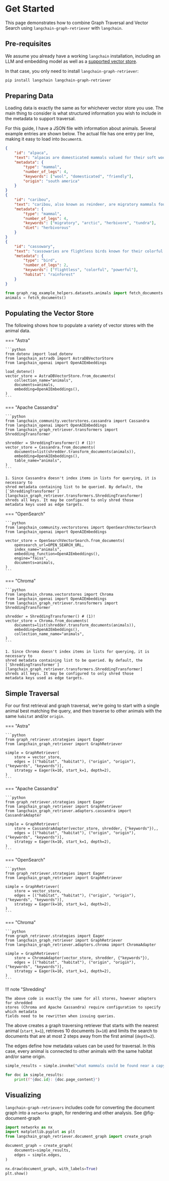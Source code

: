 # Get Started

This page demonstrates how to combine Graph Traversal and Vector Search using
`langchain-graph-retriever` with `langchain`.

## Pre-requisites

We assume you already have a working `langchain` installation, including an LLM and
embedding model as well as a [supported vector store](./adapters.md).

In that case, you only need to install `langchain-graph-retriever`:

```bash
pip install langchain langchain-graph-retriever
```

## Preparing Data

Loading data is exactly the same as for whichever vector store you use. The main thing
to consider is what structured information you wish to include in the metadata to
support traversal.

For this guide, I have a JSON file with information about animals. Several example
entries are shown below. The actual file has one entry per line, making it easy to
load into `Document`s.

```json
{
    "id": "alpaca",
    "text": "alpacas are domesticated mammals valued for their soft wool and friendly demeanor.",
    "metadata": {
        "type": "mammal",
        "number_of_legs": 4,
        "keywords": ["wool", "domesticated", "friendly"],
        "origin": "south america"
    }
}
{
    "id": "caribou",
    "text": "caribou, also known as reindeer, are migratory mammals found in arctic regions.",
    "metadata": {
        "type": "mammal",
        "number_of_legs": 4,
        "keywords": ["migratory", "arctic", "herbivore", "tundra"],
        "diet": "herbivorous"
    }
}
{
    "id": "cassowary",
    "text": "cassowaries are flightless birds known for their colorful necks and powerful legs.",
    "metadata": {
        "type": "bird",
        "number_of_legs": 2,
        "keywords": ["flightless", "colorful", "powerful"],
        "habitat": "rainforest"
    }
}
```

```python title="Fetching Animal Data"
from graph_rag_example_helpers.datasets.animals import fetch_documents
animals = fetch_documents()
```

## Populating the Vector Store

The following shows how to populate a variety of vector stores with the animal data.

=== "Astra"

    ```python
    from dotenv import load_dotenv
    from langchain_astradb import AstraDBVectorStore
    from langchain_openai import OpenAIEmbeddings

    load_dotenv()
    vector_store = AstraDBVectorStore.from_documents(
        collection_name="animals",
        documents=animals,
        embedding=OpenAIEmbeddings(),
    )
    ```

=== "Apache Cassandra"

    ```python
    from langchain_community.vectorstores.cassandra import Cassandra
    from langchain_openai import OpenAIEmbeddings
    from langchain_graph_retriever.transformers import ShreddingTransformer

    shredder = ShreddingTransformer() # (1)!
    vector_store = Cassandra.from_documents(
        documents=list(shredder.transform_documents(animals)),
        embedding=OpenAIEmbeddings(),
        table_name="animals",
    )
    ```

    1. Since Cassandra doesn't index items in lists for querying, it is necessary to
    shred metadata containing list to be queried. By default, the
    [`ShreddingTransformer`][langchain_graph_retriever.transformers.ShreddingTransformer]
    shreds all keys. It may be configured to only shred those
    metadata keys used as edge targets.

=== "OpenSearch"

    ```python
    from langchain_community.vectorstores import OpenSearchVectorSearch
    from langchain_openai import OpenAIEmbeddings

    vector_store = OpenSearchVectorSearch.from_documents(
        opensearch_url=OPEN_SEARCH_URL,
        index_name="animals",
        embedding_function=OpenAIEmbeddings(),
        engine="faiss",
        documents=animals,
    )
    ```

=== "Chroma"

    ```python
    from langchain_chroma.vectorstores import Chroma
    from langchain_openai import OpenAIEmbeddings
    from langchain_graph_retriever.transformers import ShreddingTransformer

    shredder = ShreddingTransformer() # (1)!
    vector_store = Chroma.from_documents(
        documents=list(shredder.transform_documents(animals)),
        embedding=OpenAIEmbeddings(),
        collection_name_name="animals",
    )
    ```

    1. Since Chroma doesn't index items in lists for querying, it is necessary to
    shred metadata containing list to be queried. By default, the
    [`ShreddingTransformer`][langchain_graph_retriever.transformers.ShreddingTransformer]
    shreds all keys. It may be configured to only shred those
    metadata keys used as edge targets.

## Simple Traversal

For our first retrieval and graph traversal, we're going to start with a single animal best
matching the query, and then traverse to other animals with the same `habitat` and/or `origin`.

=== "Astra"

    ```python
    from graph_retriever.strategies import Eager
    from langchain_graph_retriever import GraphRetriever

    simple = GraphRetriever(
        store = vector_store,
        edges = [("habitat", "habitat"), ("origin", "origin"), ("keywords", "keywords")],
        strategy = Eager(k=10, start_k=1, depth=2),
    )
    ```

=== "Apache Cassandra"

    ```python
    from graph_retriever.strategies import Eager
    from langchain_graph_retriever import GraphRetriever
    from langchain_graph_retriever.adapters.cassandra import CassandraAdapter

    simple = GraphRetriever(
        store = CassandraAdapter(vector_store, shredder, {"keywords"}),,
        edges = [("habitat", "habitat"), ("origin", "origin"), ("keywords", "keywords")],
        strategy = Eager(k=10, start_k=1, depth=2),
    )
    ```

=== "OpenSearch"

    ```python
    from graph_retriever.strategies import Eager
    from langchain_graph_retriever import GraphRetriever

    simple = GraphRetriever(
        store = vector_store,
        edges = [("habitat", "habitat"), ("origin", "origin"), ("keywords", "keywords")],
        strategy = Eager(k=10, start_k=1, depth=2),
    )
    ```


=== "Chroma"

    ```python
    from graph_retriever.strategies import Eager
    from langchain_graph_retriever import GraphRetriever
    from langchain_graph_retriever.adapters.chroma import ChromaAdapter

    simple = GraphRetriever(
        store = ChromaAdapter(vector_store, shredder, {"keywords"}),
        edges = [("habitat", "habitat"), ("origin", "origin"), ("keywords", "keywords")],
        strategy = Eager(k=10, start_k=1, depth=2),
    )
    ```

!!! note "Shredding"

    The above code is exactly the same for all stores, however adapters for shredded
    stores (Chroma and Apache Cassandra) require configuration to specify which metadata
    fields need to be rewritten when issuing queries.

The above creates a graph traversing retriever that starts with the nearest animal
(`start_k=1`), retrieves 10 documents (`k=10`) and limits the search to documents that
are at most 2 steps away from the first animal (`depth=2`).

The edges define how metadata values can be used for traversal. In this case, every
animal is connected to other animals with the same habitat and/or same origin.

```python
simple_results = simple.invoke("what mammals could be found near a capybara")

for doc in simple_results:
    print(f"{doc.id}: {doc.page_content}")
```

## Visualizing

`langchain-graph-retrievers` includes code for converting the document graph into a
`networkx` graph, for rendering and other analysis. See @fig-document-graph

```python title="Graph retrieved documents"
import networkx as nx
import matplotlib.pyplot as plt
from langchain_graph_retriever.document_graph import create_graph

document_graph = create_graph(
    documents=simple_results,
    edges = simple.edges,
)

nx.draw(document_graph, with_labels=True)
plt.show()
```
